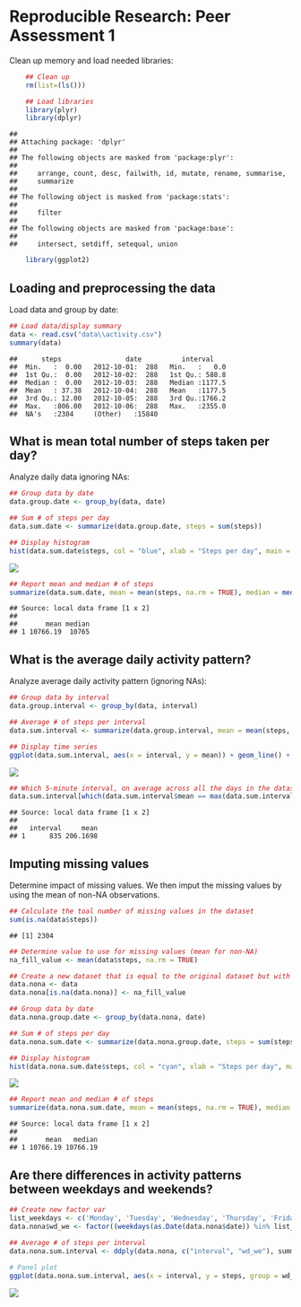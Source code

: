 # Reproducible Research: Peer Assessment 1

Clean up memory and load needed libraries:

```r
    ## Clean up
    rm(list=(ls()))

    ## Load libraries
    library(plyr)
    library(dplyr)
```

```
## 
## Attaching package: 'dplyr'
## 
## The following objects are masked from 'package:plyr':
## 
##     arrange, count, desc, failwith, id, mutate, rename, summarise,
##     summarize
## 
## The following object is masked from 'package:stats':
## 
##     filter
## 
## The following objects are masked from 'package:base':
## 
##     intersect, setdiff, setequal, union
```

```r
    library(ggplot2)
```


## Loading and preprocessing the data

Load data and group by date:

```r
## Load data/display summary
data <- read.csv("data\\activity.csv")
summary(data)
```

```
##      steps                date          interval     
##  Min.   :  0.00   2012-10-01:  288   Min.   :   0.0  
##  1st Qu.:  0.00   2012-10-02:  288   1st Qu.: 588.8  
##  Median :  0.00   2012-10-03:  288   Median :1177.5  
##  Mean   : 37.38   2012-10-04:  288   Mean   :1177.5  
##  3rd Qu.: 12.00   2012-10-05:  288   3rd Qu.:1766.2  
##  Max.   :806.00   2012-10-06:  288   Max.   :2355.0  
##  NA's   :2304     (Other)   :15840
```


## What is mean total number of steps taken per day?

Analyze daily data ignoring NAs:

```r
## Group data by date
data.group.date <- group_by(data, date)

## Sum # of steps per day
data.sum.date <- summarize(data.group.date, steps = sum(steps))

## Display histogram
hist(data.sum.date$steps, col = "blue", xlab = "Steps per day", main = "Total Number of Steps Taken Each Day")
```

![](PA1_template_files/figure-html/unnamed-chunk-3-1.png) 

```r
## Report mean and median # of steps
summarize(data.sum.date, mean = mean(steps, na.rm = TRUE), median = median(steps, na.rm = TRUE))
```

```
## Source: local data frame [1 x 2]
## 
##       mean median
## 1 10766.19  10765
```


## What is the average daily activity pattern?

Analyze average daily activity pattern (ignoring NAs):

```r
## Group data by interval
data.group.interval <- group_by(data, interval)

## Average # of steps per interval
data.sum.interval <- summarize(data.group.interval, mean = mean(steps, na.rm = TRUE))

## Display time series
ggplot(data.sum.interval, aes(x = interval, y = mean)) + geom_line() + xlab("Interval") + ylab("Steps") + ggtitle("Average # of Steps Taken (averaged across all days)") + ylab("Number of steps") + xlab("Interval")
```

![](PA1_template_files/figure-html/unnamed-chunk-4-1.png) 

```r
## Which 5-minute interval, on average across all the days in the dataset, contains the maximum number of steps
data.sum.interval[which(data.sum.interval$mean == max(data.sum.interval$mean)), ]
```

```
## Source: local data frame [1 x 2]
## 
##   interval     mean
## 1      835 206.1698
```


## Imputing missing values

Determine impact of missing values. We then imput the missing values by using the mean of non-NA observations.

```r
## Calculate the toal number of missing values in the dataset
sum(is.na(data$steps))
```

```
## [1] 2304
```

```r
## Determine value to use for missing values (mean for non-NA)
na_fill_value <- mean(data$steps, na.rm = TRUE)

## Create a new dataset that is equal to the original dataset but with the missings data filled in
data.nona <- data
data.nona[is.na(data.nona)] <- na_fill_value

## Group data by date
data.nona.group.date <- group_by(data.nona, date)

## Sum # of steps per day
data.nona.sum.date <- summarize(data.nona.group.date, steps = sum(steps))

## Display histogram
hist(data.nona.sum.date$steps, col = "cyan", xlab = "Steps per day", main = "Total Number of Steps Taken Each Day")
```

![](PA1_template_files/figure-html/unnamed-chunk-5-1.png) 

```r
## Report mean and median # of steps
summarize(data.nona.sum.date, mean = mean(steps, na.rm = TRUE), median = median(steps, na.rm = TRUE))
```

```
## Source: local data frame [1 x 2]
## 
##       mean   median
## 1 10766.19 10766.19
```


## Are there differences in activity patterns between weekdays and weekends?

```r
## Create new factor var
list_weekdays <- c('Monday', 'Tuesday', 'Wednesday', 'Thursday', 'Friday')
data.nona$wd_we <- factor((weekdays(as.Date(data.nona$date)) %in% list_weekdays) + 1L, levels = 1:2, labels=c("weekend", "weekday"))

## Average # of steps per interval
data.nona.sum.interval <- ddply(data.nona, c("interval", "wd_we"), summarize, steps = mean(steps))
    
# Panel plot
ggplot(data.nona.sum.interval, aes(x = interval, y = steps, group = wd_we)) + facet_wrap( ~ wd_we, ncol = 1) + geom_line()  + ggtitle("Average # of Steps Taken (averaged across all days, imputed)") + ylab("Number of steps") + xlab("Interval")
```

![](PA1_template_files/figure-html/unnamed-chunk-6-1.png) 
